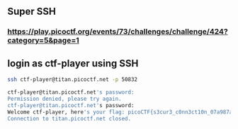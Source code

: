 ## Super SSH
### https://play.picoctf.org/events/73/challenges/challenge/424?category=5&page=1

## login as ctf-player using SSH 

```bash
ssh ctf-player@titan.picoctf.net -p 50832

ctf-player@titan.picoctf.net's password:
Permission denied, please try again.
ctf-player@titan.picoctf.net's password:
Welcome ctf-player, here's your flag: picoCTF{s3cur3_c0nn3ct10n_07a987ac}
Connection to titan.picoctf.net closed.
```